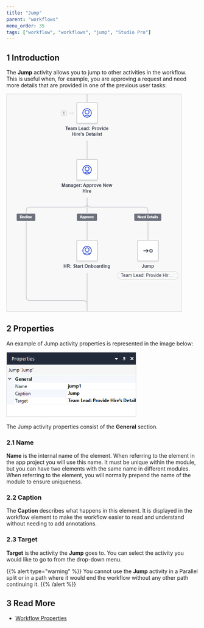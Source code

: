 ```yaml
---
title: "Jump"
parent: "workflows"
menu_order: 35
tags: ["workflow", "workflows", "jump", "Studio Pro"]
---
```


## 1 Introduction

The **Jump** activity allows you to jump to other activities in the workflow. This is useful when, for example, you are approving a request and need more details that are provided in one of the previous user tasks:

![Jump Example](attachments/jump-activity/jump-activity.jpg)

## 2 Properties

An example of Jump activity properties is represented in the image below:

![Jump Properties](attachments/jump-activity/jump-properties.jpg)



The Jump activity properties consist of the **General** section.

### 2.1 Name

**Name** is the internal name of the element. When referring to the element in the app project you will use this name. It must be unique within the module, but you can have two elements with the same name in different modules. When referring to the element, you will normally prepend the name of the module to ensure uniqueness. 

### 2.2 Caption

The **Caption** describes what happens in this element. It is displayed in the workflow element to make the workflow easier to read and understand without needing to add annotations.

### 2.3 Target

**Target** is the activity the **Jump** goes to. You can select the activity you would like to go to from the drop-down menu. 

{{% alert type="warning" %}}
You cannot use the **Jump** activity in a Parallel split or in a path where it would end the workflow without any other path continuing it. 
{{% /alert %}}

## 3 Read More

* [Workflow Properties](workflow-properties)